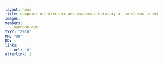 ```yaml
---
layout: news
title: Computer Architecture and Systems Laboratory at DGIST was launched.
images: 
members:
  - Daehoon Kim
YYYY: "2016"
MM: "08"
DD:
links:
  - url: '#'
alterlink: 1
---
```

